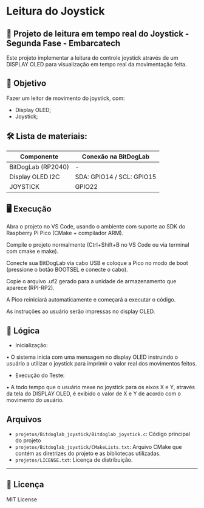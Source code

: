# Leitura do Joystick

## 📝 Projeto de leitura em tempo real do Joystick - Segunda Fase - Embarcatech
Este projeto implementar a leitura do controle joystick através de um DISPLAY OLED para visualização em tempo real da movimentação feita.  

## 🎯 Objetivo
Fazer um leitor de movimento do joystick, com:
- Display OLED;
- Joystick; 

## 🛠️ Lista de materiais: 

| Componente           | Conexão na BitDogLab |
|----------------------|----------------------|
| BitDogLab (RP2040)   | -                    |
| Display OLED I2C     | SDA: GPIO14 / SCL: GPIO15 |
| JOYSTICK             | GPIO22                 |


## 🖥️ Execução
Abra o projeto no VS Code, usando o ambiente com suporte ao SDK do Raspberry Pi Pico (CMake + compilador ARM).


Compile o projeto normalmente (Ctrl+Shift+B no VS Code ou via terminal com cmake e make).


Conecte sua BitDogLab via cabo USB e coloque a Pico no modo de boot (pressione o botão BOOTSEL e conecte o cabo).


Copie o arquivo .uf2 gerado para a unidade de armazenamento que aparece (RPI-RP2).


A Pico reiniciará automaticamente e começará a executar o código.


As instruções ao usuário serão impressas no display OLED.

## 🚀 Lógica

- Inicialização:  

• O sistema inicia com uma mensagem no display OLED instruindo o usuário a 
utilizar o joystick para imprimir o valor real dos movimentos feitos. 

- Execução do Teste: 

• A todo tempo que o usuário mexe no joystick para os eixos X e Y, através da tela
do DISPLAY OLED, é exibido o valor de X e Y de acordo com o movimento do usuário.  

##  Arquivos
- `projetos/Bitdoglab_joystick/Bitdoglab_joystick.c`: Código principal do projeto
- `projetos/Bitdoglab_joystick/CMakeLists.txt`: Arquivo CMake que contém as diretrizes do projeto e as bibliotecas utilizadas. 
- `projetos/LICENSE.txt`: Licença de distribuição. 


---
## 📜 Licença
MIT License
